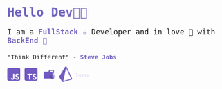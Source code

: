 <!DOCTYPE html>
<html lang="pt-br">
<head>
    <meta charset="UTF-8">
</head>
<body style="font-family: monospace;">
<h1 class="tilte" style="color: #7165c1;">Hello Dev👋😁</h1>
<p class="subtitle" style="font-size: 17px;margin-bottom: 20px;">I am a <span style="color:#7165c1;
    font-weight: bold;">FullStack ☕</span>  Developer and
    in love 🥰 with <span style="color:#7165c1;
    font-weight: bold;">BackEnd 🚽</span></p>


<p class="footer">"Think Different" - <span style="color:#7165c1;
    font-weight: bold;">Steve Jobs</span> </p>

<div class="techs" style="display: flex;align-items: center;margin-bottom: 20px;">
<div class="tech" style="margin-right: 10px;width: 30px;">
   <img style="width: 100%;" src="./javascript.png" alt="JS">
</div>
<div class="tech" style="margin-right: 10px;width: 30px;">
    <img style="width: 100%;" src="./typescript.png" alt="Type">
</div>
<div class="tech" style="margin-right: 10px;width: 30px;">
    <img style="width: 100%;" src="./mongodb.png" alt="mongodb">
</div>
<div class="tech" style="margin-right: 10px;width: 30px;">
    <img style="width: 100%;" src="./prisma.png" alt="prisma">
</div>
<div class="tech" style="margin-right: 10px;width: 30px;">
    <img style="width: 100%;" src="./express.png" alt="express">
</div>

</div>
</body>
</html>
